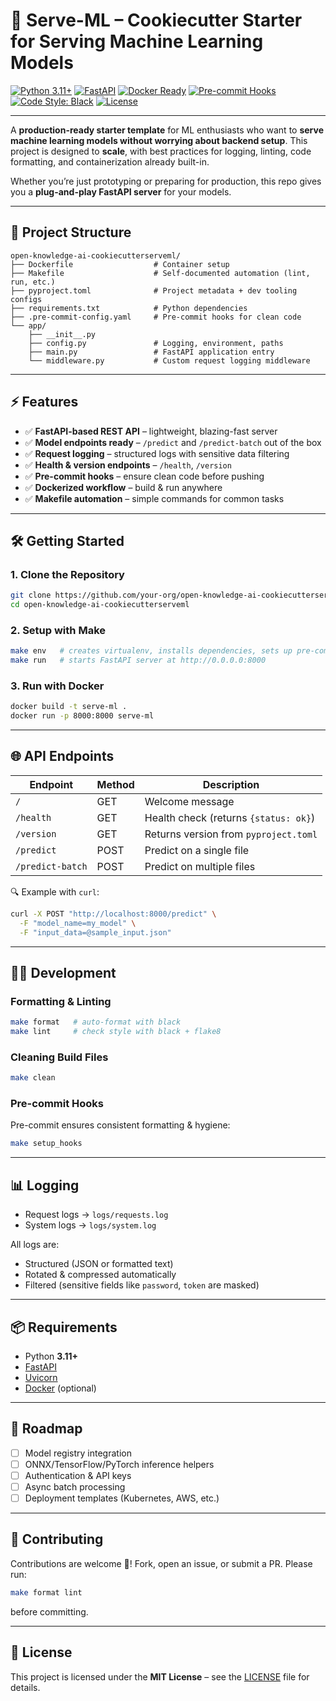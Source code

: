 # 🚀 Serve-ML – Cookiecutter Starter for Serving Machine Learning Models

[![Python 3.11+](https://img.shields.io/badge/python-3.11+-blue.svg)](https://www.python.org/downloads/release/python-3110/)
[![FastAPI](https://img.shields.io/badge/fastapi-0.100+-green.svg)](https://fastapi.tiangolo.com/)
[![Docker Ready](https://img.shields.io/badge/docker-ready-blue)](https://www.docker.com/)
[![Pre-commit Hooks](https://img.shields.io/badge/pre--commit-enabled-brightgreen)](https://pre-commit.com/)
[![Code Style: Black](https://img.shields.io/badge/code%20style-black-black.svg)](https://github.com/psf/black)
[![License](https://img.shields.io/badge/license-Apache%202.0-blue.svg)](LICENSE)

---

A **production-ready starter template** for ML enthusiasts who want to **serve machine learning models without worrying about backend setup**.
This project is designed to **scale**, with best practices for logging, linting, code formatting, and containerization already built-in.

Whether you’re just prototyping or preparing for production, this repo gives you a **plug-and-play FastAPI server** for your models.

---

## 📂 Project Structure

```
open-knowledge-ai-cookiecutterserveml/
├── Dockerfile                  # Container setup
├── Makefile                    # Self-documented automation (lint, run, etc.)
├── pyproject.toml              # Project metadata + dev tooling configs
├── requirements.txt            # Python dependencies
├── .pre-commit-config.yaml     # Pre-commit hooks for clean code
└── app/
    ├── __init__.py
    ├── config.py               # Logging, environment, paths
    ├── main.py                 # FastAPI application entry
    └── middleware.py           # Custom request logging middleware
```

---

## ⚡ Features

- ✅ **FastAPI-based REST API** – lightweight, blazing-fast server
- ✅ **Model endpoints ready** – `/predict` and `/predict-batch` out of the box
- ✅ **Request logging** – structured logs with sensitive data filtering
- ✅ **Health & version endpoints** – `/health`, `/version`
- ✅ **Pre-commit hooks** – ensure clean code before pushing
- ✅ **Dockerized workflow** – build & run anywhere
- ✅ **Makefile automation** – simple commands for common tasks

---

## 🛠️ Getting Started

### 1. Clone the Repository

```bash
git clone https://github.com/your-org/open-knowledge-ai-cookiecutterserveml.git
cd open-knowledge-ai-cookiecutterserveml
```

### 2. Setup with Make

```bash
make env   # creates virtualenv, installs dependencies, sets up pre-commit hooks
make run   # starts FastAPI server at http://0.0.0.0:8000
```

### 3. Run with Docker

```bash
docker build -t serve-ml .
docker run -p 8000:8000 serve-ml
```

---

## 🌐 API Endpoints

| Endpoint         | Method | Description                           |
| ---------------- | ------ | ------------------------------------- |
| `/`              | GET    | Welcome message                       |
| `/health`        | GET    | Health check (returns `{status: ok}`) |
| `/version`       | GET    | Returns version from `pyproject.toml` |
| `/predict`       | POST   | Predict on a single file              |
| `/predict-batch` | POST   | Predict on multiple files             |

🔍 Example with `curl`:

```bash
curl -X POST "http://localhost:8000/predict" \
  -F "model_name=my_model" \
  -F "input_data=@sample_input.json"
```

---

## 🧑‍💻 Development

### Formatting & Linting

```bash
make format   # auto-format with black
make lint     # check style with black + flake8
```

### Cleaning Build Files

```bash
make clean
```

### Pre-commit Hooks

Pre-commit ensures consistent formatting & hygiene:

```bash
make setup_hooks
```

---

## 📊 Logging

* Request logs → `logs/requests.log`
* System logs → `logs/system.log`

All logs are:

* Structured (JSON or formatted text)
* Rotated & compressed automatically
* Filtered (sensitive fields like `password`, `token` are masked)

---

## 📦 Requirements

* Python **3.11+**
* [FastAPI](https://fastapi.tiangolo.com/)
* [Uvicorn](https://www.uvicorn.org/)
* [Docker](https://www.docker.com/) (optional)

---

## 🚀 Roadmap

* [ ] Model registry integration
* [ ] ONNX/TensorFlow/PyTorch inference helpers
* [ ] Authentication & API keys
* [ ] Async batch processing
* [ ] Deployment templates (Kubernetes, AWS, etc.)

---

## 🤝 Contributing

Contributions are welcome 🎉!
Fork, open an issue, or submit a PR. Please run:

```bash
make format lint
```

before committing.

---

## 📜 License

This project is licensed under the **MIT License** – see the [LICENSE](LICENSE) file for details.
